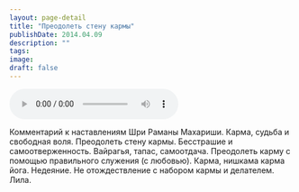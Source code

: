 ```yaml
---
layout: page-detail
title: "Преодолеть стену кармы"
publishDate: 2014.04.09
description: ""
tags:
image:
draft: false
---
```


<audio title="2014.04.09 - Преодолеть стену кармы.mp3" src="/upload/iblock/bce/bce567ebf3fdddc4c6ccc562ae9c593c.mp3" controls=""></audio>

 Комментарий к наставлениям Шри Раманы Махариши. Карма, судьба и свободная воля. Преодолеть стену кармы. Бесстрашие и самоотверженность. Вайрагья, тапас, самоотдача. Преодолеть карму с помощью правильного служения (с любовью). Карма, нишкама карма йога. Недеяние. Не отождествление с набором кармы и делателем. Лила. 

  
